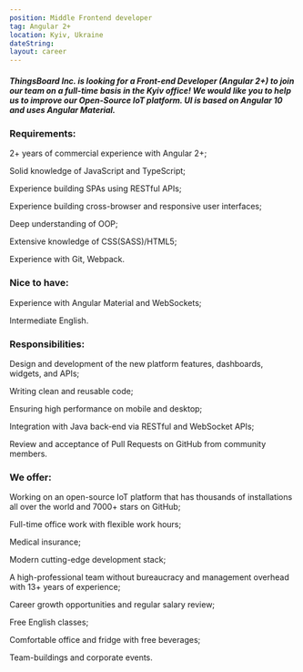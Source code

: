 ```yaml
---
position: Middle Frontend developer
tag: Angular 2+
location: Kyiv, Ukraine
dateString: 
layout: career
---
```

##### ThingsBoard Inc. is looking for a Front-end Developer (Angular 2+) to join our team on a full-time basis in the Kyiv office! We would like you to help us to improve our Open-Source IoT platform. UI is based on Angular 10 and uses Angular Material.

### Requirements:
2+ years of commercial experience with Angular 2+;

Solid knowledge of JavaScript and TypeScript;

Experience building SPAs using RESTful APIs;

Experience building cross-browser and responsive user interfaces;

Deep understanding of OOP;

Extensive knowledge of CSS(SASS)/HTML5;

Experience with Git, Webpack.

### Nice to have:
Experience with Angular Material and WebSockets;

Intermediate English.

### Responsibilities:
Design and development of the new platform features, dashboards, widgets, and APIs;

Writing clean and reusable code;

Ensuring high performance on mobile and desktop;

Integration with Java back-end via RESTful and WebSocket APIs;

Review and acceptance of Pull Requests on GitHub from community members.

### We offer:
Working on an open-source IoT platform that has thousands of installations all over the world and 7000+ stars on GitHub;

Full-time office work with flexible work hours;

Medical insurance;

Modern cutting-edge development stack;

A high-professional team without bureaucracy and management overhead with 13+ years of experience;

Career growth opportunities and regular salary review;

Free English classes;

Comfortable office and fridge with free beverages;

Team-buildings and corporate events.